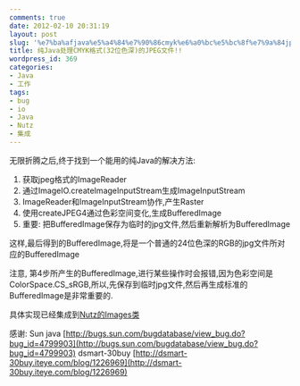 ```yaml
---
comments: true
date: 2012-02-10 20:31:19
layout: post
slug: '%e7%ba%afjava%e5%a4%84%e7%90%86cmyk%e6%a0%bc%e5%bc%8f%e7%9a%84jpeg%e6%96%87%e4%bb%b6'
title: 纯Java处理CMYK格式(32位色深)的JPEG文件!!
wordpress_id: 369
categories:
- Java
- 工作
tags:
- bug
- io
- Java
- Nutz
- 集成
---
```


无限折腾之后,终于找到一个能用的纯Java的解决方法:
1. 获取jpeg格式的ImageReader 
2. 通过ImageIO.createImageInputStream生成ImageInputStream
3. ImageReader和ImageInputStream协作,产生Raster
4. 使用createJPEG4通过色彩空间变化,生成BufferedImage
5. 重要: 把BufferedImage保存为临时的jpg文件,然后重新解析为BufferedImage

这样,最后得到的BufferedImage,将是一个普通的24位色深的RGB的jpg文件所对应的BufferedImage

注意, 第4步所产生的BufferedImage,进行某些操作时会报错,因为色彩空间是ColorSpace.CS_sRGB,所以,先保存到临时jpg文件,然后再生成标准的BufferedImage是非常重要的.

具体实现已经集成到[Nutz的Images类](https://github.com/nutzam/nutz/blob/master/src/org/nutz/img/Images.java)

感谢:
Sun java [http://bugs.sun.com/bugdatabase/view_bug.do?bug_id=4799903](http://bugs.sun.com/bugdatabase/view_bug.do?bug_id=4799903)
dsmart-30buy
 [http://dsmart-30buy.iteye.com/blog/1226969](http://dsmart-30buy.iteye.com/blog/1226969)

